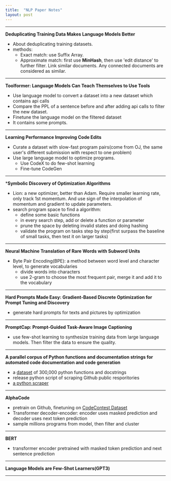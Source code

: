 ```yaml
---
title:  "NLP Paper Notes"
layout: post
---
```


-----
**Deduplicating Training Data Makes Language Models Better**
- About deduplicating training datasets.
- methods:
    - Exact match: use Suffix Array.
    - Approximate match: first use **MinHash**, then use 'edit distance' to further filter. Link similar documents. Any connected documents are considered as similar.

-----
**Toolformer: Language Models Can Teach Themselves to Use Tools**
- Use language model to convert a dataset into a new dataset which contains api calls
- Compare the PPL of a sentence before and after adding api calls to filter the new dataset.
- Finetune the language model on the filtered dataset
- It contains some prompts.

-----
**Learning Performance Improving Code Edits**
- Curate a dataset with slow-fast program pairs(come from OJ, the same user's different submission with respect to one problem)
- Use large language model to optimize programs.
    - Use CodeX to do few-shot learning
    - Fine-tune CodeGen 

-----
***Symbolic Discovery of Optimization Algorithms**
- Lion: a new optimizer, better than Adam. Require smaller learning rate, only track 1st momentum. And use sign of the interpolation of momentum and gradient to update parameters.
- search program space to find a algorithm: 
    - define some basic functions
    - in every search step, add or delete a function or parameter
    - prune the space by deleting invalid states and doing hashing
    - validate the program on tasks step by step(first surpass the baseline of small tasks, then test it on larger tasks)

-----
**Neural Machine Translation of Rare Words with Subword Units**
- Byte Pair Encoding(BPE): a method between word level and character level, to generate vocabularies
    - divide words into characters
    - use 2-gram to choose the most frequent pair, merge it and add it to the vocabulary


-----
**Hard Prompts Made Easy: Gradient-Based Discrete Optimization for Prompt Tuning and Discovery**
- generate hard prompts for texts and pictures by optimization

-----

**PromptCap: Prompt-Guided Task-Aware Image Captioning**
- use few-shot learning to synthesize training data from large language models. Then filter the data to ensure the quality.

-----

**A parallel corpus of Python functions and documentation strings for automated code documentation and code generation**

- a [dataset](https://github.com/EdinburghNLP/code-docstring-corpus) of 300,000 python functions and docstrings
- release python script of scraping Github public resporitories
- [a python scraper](https://github.com/uclnlp/pycodesuggest)

-----
**AlphaCode**
- pretrain on Github, finetuning on [CodeContest Dataset](https://github.com/deepmind/code_contests)
- Transformer decoder-encoder: encoder uses masked prediction and decoder uses next token prediction
- sample millions programs from model, then filter and cluster

-----
**BERT**
- transformer encoder pretrained with masked token prediction and next sentence prediction

-----
**Language Models are Few-Shot Learners(GPT3)**

-----